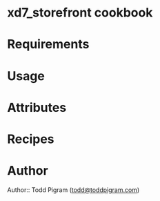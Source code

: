 # xd7_storefront cookbook

# Requirements

# Usage

# Attributes

# Recipes

# Author

Author:: Todd Pigram (<todd@toddpigram.com>)
